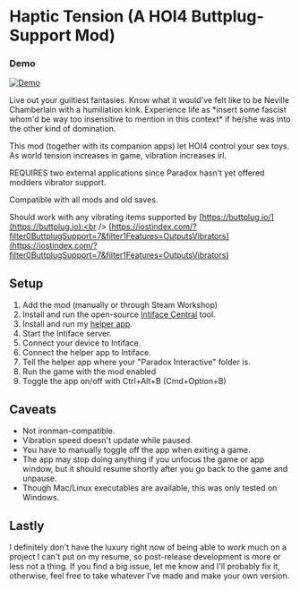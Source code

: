 # Haptic Tension (A HOI4 Buttplug-Support Mod)

### Demo
[![Demo](https://img.youtube.com/vi/9HlRy-rwwqc/0.jpg)](https://youtu.be/9HlRy-rwwqc)

Live out your guiltiest fantasies. Know what it would've felt like to be Neville Chamberlain with a humiliation kink. Experience life as \*insert some fascist whom'd be way too insensitive to mention in this context\* if he/she was into the other kind of domination.

This mod (together with its companion apps) let HOI4 control your sex toys. As world tension increases in game, vibration increases irl.

REQUIRES two external applications since Paradox hasn't yet offered modders vibrator support.

Compatible with all mods and old saves.

Should work with any vibrating items supported by [https://buttplug.io/](https://buttplug.io):<br />
[https://iostindex.com/?filter0ButtplugSupport=7&filter1Features=OutputsVibrators](https://iostindex.com/?filter0ButtplugSupport=7&filter1Features=OutputsVibrators)

## Setup
1. Add the mod (manually or through Steam Workshop)
2. Install and run the open-source [Intiface Central](https://intiface.com/central/) tool.
3. Install and run my [helper app](https://github.com/AssplayThrowaway/Haptic-Tension/releases/).
4. Start the Intiface server.
5. Connect your device to Intiface.
6. Connect the helper app to Intiface.
7. Tell the helper app where your "Paradox Interactive" folder is.
8. Run the game with the mod enabled
9. Toggle the app on/off with Ctrl+Alt+B (Cmd+Option+B)

## Caveats
* Not ironman-compatible.
* Vibration speed doesn't update while paused.
* You have to manually toggle off the app when exiting a game.
* The app may stop doing anything if you unfocus the game or app window, but it should resume shortly after you go back to the game and unpause.
* Though Mac/Linux executables are available, this was only tested on Windows.

## Lastly
I definitely don't have the luxury right now of being able to work much on a project I can't put on my resume, so post-release development is more or less not a thing. If you find a big issue, let me know and I'll probably fix it, otherwise, feel free to take whatever I've made and make your own version.
